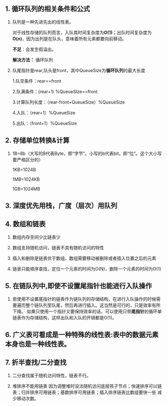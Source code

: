 ##  1. 循环队列的相关条件和公式

1. 队列是一种先进先出的线性表。

   对于线性存储的队列而言，入队其时间复杂度为**O(1)**；出队时间复杂度为**O(n)**，因为出列是在队头，意味着所有元素都要向前移动。

   **不足**：会发生假溢出。

   **解决方法：** 循环队列

2. 队尾指针是rear,队头是front，其中QueueSize为**循环队列**的最大长度

   1.队空条件：rear==front 

   2.队满条件：(rear+1) %QueueSIze==front 

   3.计算队列长度：（rear-front+QueueSize）%QueueSize

   4.入队：（rear+1）%QueueSize 

   5.出队：（front+1）%QueueSize 

## 2. 存储单位转换&计算

1. 1B=8b（大写的B代表Byte，即“字节”。小写的b代表bit，即“位”。这个大小写要严格区分的）

   1KB=1024B

   1MB=1024KB

   1GB=1024MB

## 3. 深度优先用栈，广度（层次）用队列

## 4. 数组和链表

1. 数组内存空间少比链表少

2. 数组支持随机访问，链表不具有随机访问的特性

3. 插入和删除是链表优于数组，数组需要移动被删除或者插入位置之后的元素 

4. 链表只能顺序查找，定位一个元素的时间为O(N)，删除一个元素的时间为O(1) 

## 5. 在链队列中,即使**不设置尾指针**也能进行入队操作

1. 若使用不设置尾指针的链表作为链队列的存储结构，在进行入队操作的时候需要遍历整个链队列至队尾，然后再进行插入。这当然是可行的，只是效率有所下降。 如果只使用一个指针又要保持效率的话，可以使用只带**尾指针**的循环单链表作为存储结构，这样出队和入队的开销都是O(1)。

## 6. 广义表可看成是一种特殊的线性表:表中的数据元素本身也是一种线性表。

## 7. 折半查找/二分查找

1. 二分查找属于随机访问特性，链表不行。

2. 堆排序不能用链表 因为调整堆时没法随机访问底层孩子节点；快速排序可以链表；归并排序可用链表；基数排序可用链表；插入排序链表比数组要快一些 减少移动次数。  